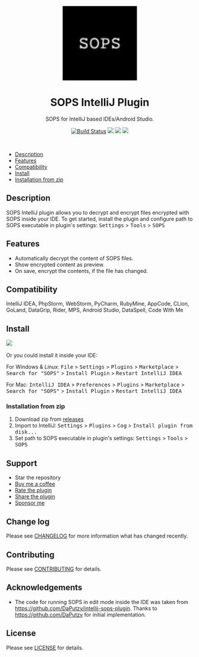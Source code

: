 <div align="center">
    <a href="https://plugins.jetbrains.com/plugin/26012-sops">
        <img src="./src/main/resources/META-INF/pluginIcon.svg" width="200" height="200" alt="logo"/>
    </a>
</div>
<h1 align="center">SOPS IntelliJ Plugin</h1>
<p align="center">SOPS for IntelliJ based IDEs/Android Studio.</p>

<p align="center">
<a href="https://actions-badge.atrox.dev/blarc/sops-intellij-plugin/goto?ref=main"><img alt="Build Status" src="https://img.shields.io/endpoint.svg?url=https%3A%2F%2Factions-badge.atrox.dev%2Fblarc%2Fsops-intellij-plugin%2Fbadge%3Fref%3Dmain&style=popout-square" /></a>
<a href="https://plugins.jetbrains.com/plugin/26012-sops"><img src="https://img.shields.io/jetbrains/plugin/r/stars/26012?style=flat-square"></a>
<a href="https://plugins.jetbrains.com/plugin/26012-sops"><img src="https://img.shields.io/jetbrains/plugin/d/26012-sops.svg?style=flat-square"></a>
<a href="https://plugins.jetbrains.com/plugin/26012-sops"><img src="https://img.shields.io/jetbrains/plugin/v/26012-sops.svg?style=flat-square"></a>
</p>

<br>

- [Description](#description)
- [Features](#features)
- [Compatibility](#compatibility)
- [Install](#install)
- [Installation from zip](#installation-from-zip)

[//]: # (- [Demo]&#40;#demo&#41;)

## Description

SOPS IntelliJ plugin allows you to decrypt and encrypt files encrypted with SOPS inside your IDE. To get started, install the plugin and configure path to SOPS executable in plugin's settings: <kbd>Settings</kbd> > <kbd>Tools</kbd> > <kbd>SOPS</kbd>

## Features

- Automatically decrypt the content of SOPS files.
- Show encrypted content as preview.
- On save, encrypt the contents, if the file has changed.

[//]: # (## Demo)

[//]: # ()

[//]: # (<picture>)

[//]: # (  <source media="&#40;prefers-color-scheme: dark&#41;" srcset="./screenshots/plugin-dark.gif">)

[//]: # (  <source media="&#40;prefers-color-scheme: light&#41;" srcset="./screenshots/plugin-white.gif">)

[//]: # (  <img alt="Demo." src="./screenshots/plugin-white.gif">)

[//]: # (</picture>)

## Compatibility

IntelliJ IDEA, PhpStorm, WebStorm, PyCharm, RubyMine, AppCode, CLion, GoLand, DataGrip, Rider, MPS, Android Studio,
DataSpell, Code With Me

## Install

<a href="https://plugins.jetbrains.com/embeddable/install/26012">

<img src="https://user-images.githubusercontent.com/12044174/123105697-94066100-d46a-11eb-9832-338cdf4e0612.png" width="300"/>

</a>


Or you could install it inside your IDE:

For Windows & Linux: <kbd>File</kbd> > <kbd>Settings</kbd> > <kbd>Plugins</kbd> > <kbd>Marketplace</kbd> > <kbd>Search for "SOPS"</kbd> > <kbd>Install Plugin</kbd> > <kbd>Restart IntelliJ IDEA</kbd>

For Mac: <kbd>IntelliJ IDEA</kbd> > <kbd>Preferences</kbd> > <kbd>Plugins</kbd> > <kbd>Marketplace</kbd> > <kbd>Search for "SOPS"</kbd> > <kbd>Install Plugin</kbd>  > <kbd>Restart IntelliJ IDEA</kbd>

### Installation from zip

1. Download zip from [releases](https://github.com/Blarc/sops-intellij-plugin/releases)
2. Import to IntelliJ: <kbd>Settings</kbd> > <kbd>Plugins</kbd> > <kbd>Cog</kbd> > <kbd>Install plugin from
   disk...</kbd>
3. Set path to SOPS executable in plugin's settings: <kbd>Settings</kbd> > <kbd>Tools</kbd> > <kbd>SOPS</kbd>

[//]: # (## Demo)

[//]: # ()

[//]: # (![demo.gif]&#40;./screenshots/plugin2.gif&#41;)

## Support

* Star the repository
* [Buy me a coffee](https://ko-fi.com/blarc)
* [Rate the plugin](https://plugins.jetbrains.com/plugin/26012-sops)
* [Share the plugin](https://plugins.jetbrains.com/plugin/26012-sops)
* [Sponsor me](https://github.com/sponsors/Blarc)

## Change log

Please see [CHANGELOG](CHANGELOG.md) for more information what has changed recently.

## Contributing

Please see [CONTRIBUTING](CONTRIBUTING.md) for details.

## Acknowledgements

- The code for running SOPS in edit mode inside the IDE was taken from https://github.com/DaPutzy/intellij-sops-plugin. Thanks to https://github.com/DaPutzy for initial implementation.

## License

Please see [LICENSE](LICENSE) for details.
